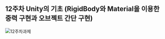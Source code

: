 ## 12주차 Unity의 기초 (RigidBody와 Material을 이용한 중력 구현과 오브젝트 간단 구현)
![12주차과제](https://github.com/BankBoy22/game/assets/48702307/2386ebf1-8d0c-4556-9c30-7395b040b215)
